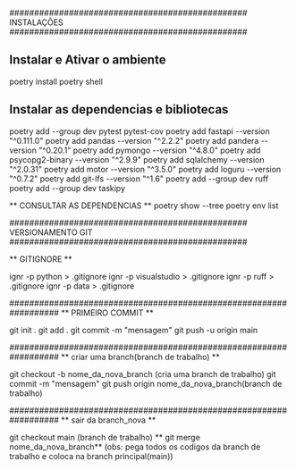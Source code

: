 ################################################ INSTALAÇÕES ################################################

## Instalar e Ativar o ambiente 

poetry install 
poetry shell 

## Instalar as dependencias e bibliotecas

poetry add --group dev pytest pytest-cov 
poetry add fastapi --version "^0.111.0"
poetry add pandas --version "^2.2.2"
poetry add pandera --version "^0.20.1"
poetry add pymongo --version "^4.8.0"
poetry add psycopg2-binary --version "^2.9.9"
poetry add sqlalchemy --version "^2.0.31"
poetry add motor --version "^3.5.0"
poetry add loguru --version "^0.7.2"
poetry add git-lfs --version "^1.6"
poetry add --group dev ruff 
poetry add --group dev taskipy 

** CONSULTAR AS DEPENDENCIAS **
poetry show --tree
poetry env list

################################################ VERSIONAMENTO GIT ################################################

** GITIGNORE **

ignr -p python > .gitignore 
ignr -p visualstudio > .gitignore 
ignr -p ruff > .gitignore 
ignr -p data > .gitignore 


##################################################################
** PRIMEIRO COMMIT ** 

git init .
git add .
git commit -m "mensagem"
git push -u origin main 


##################################################################
** criar uma branch(branch de trabalho) **

git checkout -b nome_da_nova_branch (cria uma branch de trabalho) 
git commit -m "mensagem"
git push origin nome_da_nova_branch(branch de trabalho)

##################################################################
** sair da branch_nova **

git checkout main (branch de trabalho) 
** git merge nome_da_nova_branch** (obs: pega todos os codigos da branch de trabalho e coloca na branch principal(main))






